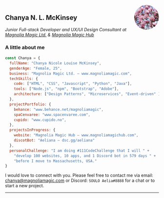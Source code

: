 <img align='right' src="https://raw.githubusercontent.com/magnoliamagic/magnoliamagic/main/images/magnoliaflower-circle.png" width="16%" style="border-radius: 50%; margin-left: 20px;">
<div>
<h2>Chanya N. L. McKinsey</h2>
<p>
    <em>
        Junior Full-stack Developer and UX/UI Design Consultant at 
        <a href="https://magnoliamagic.com">Magnolia Magic Ltd.</a> &  
        <a href="https://magnoliamagichub.com">Magnolia Magic Hub</a> 
    </em>
</p>
</div>

###  A little about me

```javascript
const Chanya = {
  fullName: "Chanya Nicole Louise McKinsey",
  genderAge: "Female, 25",
  business: "Magnolia Magic Ltd. — www.magnoliamagic.com",
  techSkills: {
    code: ["HTML", "CSS", "Javascript", "Python", "Java"],
    tools: ["Node.js", "npm", "Bootstrap", "Adobe"],
    architecture: ["Design Patterns", "Microservices", "Event-driven" ],
  },
  projectPortfolio: {
    behance: "www.behance.net/magnoliamagic",
    spaCenvaree: "www.spacenvaree.com",
    cupido: "www.cupido.no",
  },
  projectsInProgress: {
    website: "Magnolia Magic Hub — www.magnoliamagichub.com",
    discotBot: "Aeliana — dsc.gg/aeliana"
  },
  personalChallenge: "I am doing #111CodeChallenge that I will " + 
    "develop 100 websites, 10 apps, and 1 Discord bot in 579 days " +
    "before I move to Massachusetts, USA."
}
```

<p>I would love to connect with you. Please feel free to contact me via email: <a href="mailto:chanya@magnoliamagic.com">chanya@magnoliamagic.com</a> or Discord: <code>SOULO Aelia#8888</code> for a chat or to start a new project.</p>

---
